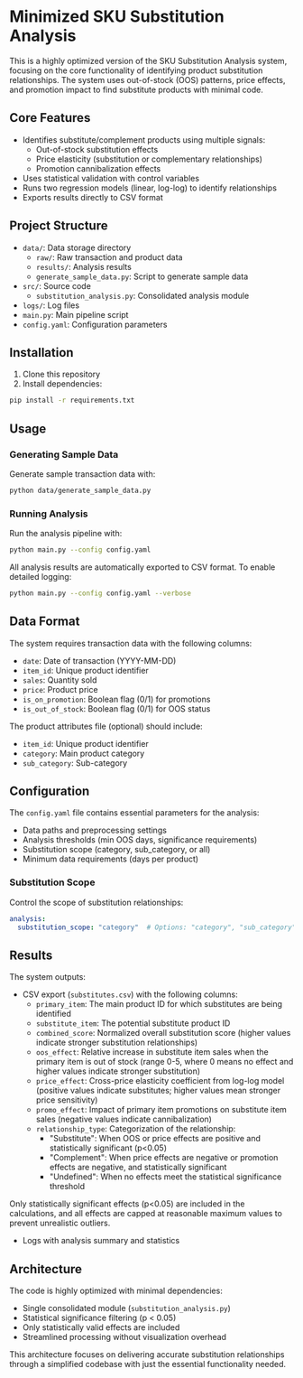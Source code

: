 # Minimized SKU Substitution Analysis

This is a highly optimized version of the SKU Substitution Analysis system, focusing on the core functionality of identifying product substitution relationships. The system uses out-of-stock (OOS) patterns, price effects, and promotion impact to find substitute products with minimal code.

## Core Features

- Identifies substitute/complement products using multiple signals:
  - Out-of-stock substitution effects
  - Price elasticity (substitution or complementary relationships)
  - Promotion cannibalization effects
- Uses statistical validation with control variables 
- Runs two regression models (linear, log-log) to identify relationships
- Exports results directly to CSV format

## Project Structure

- `data/`: Data storage directory
  - `raw/`: Raw transaction and product data
  - `results/`: Analysis results
  - `generate_sample_data.py`: Script to generate sample data
- `src/`: Source code
  - `substitution_analysis.py`: Consolidated analysis module
- `logs/`: Log files
- `main.py`: Main pipeline script
- `config.yaml`: Configuration parameters

## Installation

1. Clone this repository
2. Install dependencies:

```bash
pip install -r requirements.txt
```

## Usage

### Generating Sample Data

Generate sample transaction data with:

```bash
python data/generate_sample_data.py
```

### Running Analysis

Run the analysis pipeline with:

```bash
python main.py --config config.yaml
```

All analysis results are automatically exported to CSV format. To enable detailed logging:

```bash
python main.py --config config.yaml --verbose
```

## Data Format

The system requires transaction data with the following columns:
- `date`: Date of transaction (YYYY-MM-DD)
- `item_id`: Unique product identifier
- `sales`: Quantity sold
- `price`: Product price
- `is_on_promotion`: Boolean flag (0/1) for promotions
- `is_out_of_stock`: Boolean flag (0/1) for OOS status

The product attributes file (optional) should include:
- `item_id`: Unique product identifier
- `category`: Main product category
- `sub_category`: Sub-category

## Configuration

The `config.yaml` file contains essential parameters for the analysis:

- Data paths and preprocessing settings
- Analysis thresholds (min OOS days, significance requirements)
- Substitution scope (category, sub_category, or all)
- Minimum data requirements (days per product)

### Substitution Scope

Control the scope of substitution relationships:

```yaml
analysis:
  substitution_scope: "category"  # Options: "category", "sub_category", "all"
```

## Results

The system outputs:
- CSV export (`substitutes.csv`) with the following columns:
  - `primary_item`: The main product ID for which substitutes are being identified
  - `substitute_item`: The potential substitute product ID 
  - `combined_score`: Normalized overall substitution score (higher values indicate stronger substitution relationships)
  - `oos_effect`: Relative increase in substitute item sales when the primary item is out of stock (range 0-5, where 0 means no effect and higher values indicate stronger substitution)
  - `price_effect`: Cross-price elasticity coefficient from log-log model (positive values indicate substitutes; higher values mean stronger price sensitivity)
  - `promo_effect`: Impact of primary item promotions on substitute item sales (negative values indicate cannibalization)
  - `relationship_type`: Categorization of the relationship:
      - "Substitute": When OOS or price effects are positive and statistically significant (p<0.05)
      - "Complement": When price effects are negative or promotion effects are negative, and statistically significant
      - "Undefined": When no effects meet the statistical significance threshold

Only statistically significant effects (p<0.05) are included in the calculations, and all effects are capped at reasonable maximum values to prevent unrealistic outliers.

- Logs with analysis summary and statistics

## Architecture

The code is highly optimized with minimal dependencies:
- Single consolidated module (`substitution_analysis.py`) 
- Statistical significance filtering (p < 0.05)
- Only statistically valid effects are included
- Streamlined processing without visualization overhead

This architecture focuses on delivering accurate substitution relationships through a simplified codebase with just the essential functionality needed.